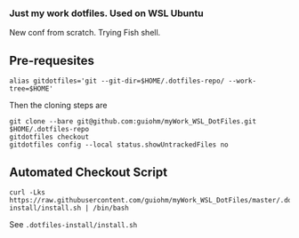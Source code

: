 ### Just my work dotfiles. Used on WSL Ubuntu

New conf from scratch. Trying Fish shell.

## Pre-requesites

```
alias gitdotfiles='git --git-dir=$HOME/.dotfiles-repo/ --work-tree=$HOME'
```

Then the cloning steps are
```
git clone --bare git@github.com:guiohm/myWork_WSL_DotFiles.git $HOME/.dotfiles-repo
gitdotfiles checkout
gitdotfiles config --local status.showUntrackedFiles no
```

## Automated Checkout Script

```
curl -Lks https://raw.githubusercontent.com/guiohm/myWork_WSL_DotFiles/master/.dotfiles-install/install.sh | /bin/bash
```

See `.dotfiles-install/install.sh`
